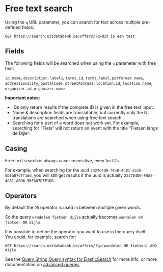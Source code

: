 # Free text search

Using the `q` URL parameter, you can search for text across multiple pre-defined fields:

```
GET https://search.uitdatabank.be/offers/?q=dit is een test
```

## Fields

The following fields will be searched when using the `q` parameter with free text:

`id`, `name`, `description`, `labels`, `terms.id`, `terms.label`, `performer.name`, `addressLocality`, `postalCode`, `streetAddress`, `location.id`, `location.name`, `organizer.id`, `organizer.name`

**Important notes:**

* IDs only return results if the complete ID is given in the free text input.
* Name & description fields are translatable, but currently only the NL translations are searched when using free text search.
* Searching for a part of a word does not work yet. For example, searching for "Fiets" will not return an event with the title "Fietsen langs de Dijle".

## Casing

Free text search is always case-insensitive, even for IDs.

For example, when searching for the uuid `2327d4d9-f0a8-4c81-abd6-5bfa87dff1dd`, you will still get results if the uuid is actually  `2327D4D9-F0A8-4C81-ABD6-5BFA87DFF1DD`.

## Operators

By default the `OR` operator is used in between multiple given words.

So the query `wandelen fietsen dijle` actually becomes `wandelen OR fietsen OR dijle`.

It is possible to define the operator you want to use in the query itself.  
You could, for example, search for:

```
GET https://search.uitdatabank.be/offers/?q=(wandelen OR fietsen) AND dijle
```

See the [Query String Query syntax for ElasticSearch](https://www.elastic.co/guide/en/elasticsearch/reference/current/query-dsl-query-string-query.html#query-string-syntax) for more info, or more documentation on [advanced queries](/advanced-queries.md).

